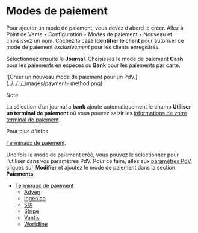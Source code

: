 # Modes de paiement

Pour ajouter un mode de paiement, vous devez d’abord le créer. Allez à Point
de Vente ‣ Configuration ‣ Modes de paiement ‣ Nouveau et choisissez un nom.
Cochez la case **Identifier le client** pour autoriser ce mode de paiement
_exclusivement_ pour les clients enregistrés.

Sélectionnez ensuite le **Journal**. Choisissez le mode de paiement **Cash**
pour les paiements en espèces ou **Bank** pour les paiements par carte.

![Créer un nouveau mode de paiement pour un PdV.](../../../_images/payment-
method.png) <div class="alert alert-primary">
<p class="alert-title">
Note</p><p>La sélection d’un journal a <b>bank</b> ajoute automatiquement le champ <b>Utiliser un terminal de paiement</b> où vous pouvez saisir les <a href="payment_methods/terminals">informations de votre terminal de paiement</a>.</p>
</div> <div class="alert alert-secondary">
<p class="alert-title">
Pour plus d'infos</p><p><a href="payment_methods/terminals">Terminaux de paiement</a>.</p>
</div>

Une fois le mode de paiement créé, vous pouvez le sélectionner pour l’utiliser
dans vos paramètres PdV. Pour ce faire, allez aux [paramètres
PdV](configuration#configuration-settings), cliquez sur **Modifier** et
ajoutez le mode de paiement dans la section **Paiements**.

  * [Terminaux de paiement](payment_methods/terminals)
    * [Adyen](payment_methods/terminals/adyen)
    * [Ingenico](payment_methods/terminals/ingenico)
    * [SIX](payment_methods/terminals/six)
    * [Stripe](payment_methods/terminals/stripe)
    * [Vantiv](payment_methods/terminals/vantiv)
    * [Worldline](payment_methods/terminals/worldline)

